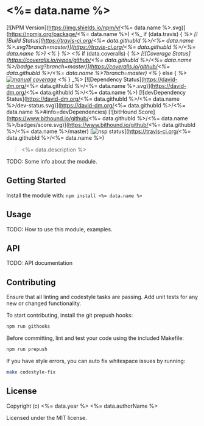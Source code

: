 # <%= data.name %>

[![NPM Version](https://img.shields.io/npm/v/<%= data.name %>.svg)](https://npmjs.org/package/<%= data.name %>)
<%_ if (data.travis) { _%>
[![Build Status](https://travis-ci.org/<%= data.githubId %>/<%= data.name %>.svg?branch=master)](https://travis-ci.org/<%= data.githubId %>/<%= data.name %>)
<%_ } _%>
<%_ if (data.coveralls) { _%>
[![Coverage Status](https://coveralls.io/repos/github/<%= data.githubId %>/<%= data.name %>/badge.svg?branch=master)](https://coveralls.io/github/<%= data.githubId %>/<%= data.name %>?branch=master)
<%_ } else { _%>
[![manual coverage](https://img.shields.io/badge/coverage-0%25-green.svg)]()
<%_ } _%>
[![Dependency Status](https://david-dm.org/<%= data.githubId %>/<%= data.name %>.svg)](https://david-dm.org/<%= data.githubId %>/<%= data.name %>)
[![devDependency Status](https://david-dm.org/<%= data.githubId %>/<%= data.name %>/dev-status.svg)](https://david-dm.org/<%= data.githubId %>/<%= data.name %>#info=devDependencies)
[![bitHound Score](https://www.bithound.io/github/<%= data.githubId %>/<%= data.name %>/badges/score.svg)](https://www.bithound.io/github/<%= data.githubId %>/<%= data.name %>/master)
[![nsp status](https://img.shields.io/badge/NSP%20status-no%20vulnerabilities-green.svg)](https://travis-ci.org/<%= data.githubId %>/<%= data.name %>)

> <%= data.description %>

TODO: Some info about the module.

## Getting Started

Install the module with: `npm install <%= data.name %>`

## Usage

TODO: How to use this module, examples.

## API

TODO: API documentation

## Contributing

Ensure that all linting and codestyle tasks are passing. Add unit tests for any
new or changed functionality.

To start contributing, install the git prepush hooks:

```sh
npm run githooks
```

Before committing, lint and test your code using the included Makefile:
```sh
npm run prepush
```

If you have style errors, you can auto fix whitespace issues by running:

```sh
make codestyle-fix
```

## License

Copyright (c) <%= data.year %> <%= data.authorName %>

Licensed under the MIT license.
